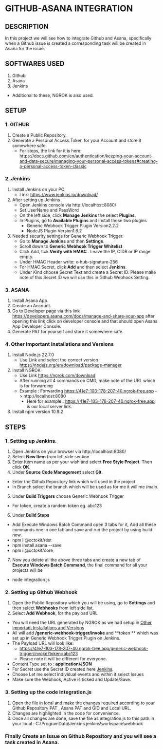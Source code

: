 # GITHUB-ASANA INTEGRATION
## DESCRIPTION
In this project we will see how to integrate Github and Asana, specifically when a Github issue is created a corresponding task will be created in Asana for the issue.

## SOFTWARES USED
1. Github
2. Asana
3. Jenkins
- Additional to these, NGROK is also used.

## SETUP
### 1. GITHUB
1. Create a Public Repository.
2. Generate a Personal Access Token for your Account and store it somewhere safe.
   - For steps, the link for it is here: https://docs.github.com/en/authentication/keeping-your-account-and-data-secure/managing-your-personal-access-tokens#creating-a-personal-access-token-classic
### 2. Jenkins
1. Install Jenkins on your PC.
   - Link: https://www.jenkins.io/download/
2. After setting up Jenkins
   - Open Jenkins console via http://localhost:8080/
   - Set UserName and PassWord
   - On the left side, click **Manage Jenkins** the select **Plugins**.
   - In Plugins, go to **Available Plugins** and install these two plugins
     - Generic Webhook Trigger Plugin Version2.2.2
     - NodeJS Plugin Version1.6.2
3. Needed security settings for Generic Webhook Trigger.
   - Go to **Manage Jenkins** and then **Settings**.
   - Scroll down to **Generic Webhook Trigger Whitelist**
   - Click Add, tick **Verify with HMAC** . Leave the IP, CIDR or IP range empty.
   - Under HMAC Header write: x-hub-signature-256
   - For HMAC Secret, click **Add** and then select **Jenkins**.
   - Under Kind choose Secret Text and create a Secret ID. Please make note of this Secret ID we will use this in Github Webhook Setting.
### 3. ASANA
1. Install Asana App.
2. Create an Account.
3. Go to Developer page via this link https://developers.asana.com/docs/manage-and-share-your-app after opening this link click on developer console and that should open Asana App Developer Console.
4. Generate PAT for yourself and store it somewhere safe.
### 4. Other Important Installations and Versions
1. Install Node.js 22.7.0
   - Use Link and select the correct version : https://nodejs.org/en/download/package-manager
2. Install NGROK
   - Use Link https://ngrok.com/download
   - After running all 4 commands on CMD, make note of the URL which is for forwarding
   - Example : Forwarding                    https://41e7-103-178-207-40.ngrok-free.app -> http://localhost:8080
     - Here for example : https://41e7-103-178-207-40.ngrok-free.app is our local server link.
3. Install npm version 10.8.2
   
## STEPS
### 1. Setting up Jenkins.
1. Open Jenkins on your browser via http://localhost:8080/
2. Select **New Item** from left side section
3. Enter Item name as per your wish and select **Free Style Project**. Then click **OK**.
4. Under **Source Code Management** select **Git**.
  - Enter the Github Repository link which will used in the project.
  - In Branch select the branch which will be used as for me it will me /main.
5. Under **Build Triggers** choose Generic Webhook Trigger
  - For token, create a random token eg. abc123
6. Under **Build Steps**
  - Add Execute Windows Batch Command open 3 tabs for it, Add all these commands one in one tab and save and run the project by using build now.
  - npm i @octokit/rest
  - npm install asana --save
  - npm i @octokit/core
7. Now you delete all the above three tabs and create a new tab of **Execute Windows Batch Command**, the final command for all your projects will be
  - node integration.js
### 2. Setting up Github Webhook
1. Open the Public Repository which you will be using, go to **Settings** and then select **Webhooks** from left side list.
2. Select **Add Webhook**, for the payload URL
 - You will need the URL generated by NGROK as we had setup in [Other Important Installations and Versions](#4-other-important-installations-and-versions)
 - All will add **/generic-webhook-trigger/invoke** and **token ** which was set up in Generic Webhook Trigger Plugin on Jenkins.
 - The Payload URL will look like:
     - https://41e7-103-178-207-40.ngrok-free.app/generic-webhook-trigger/invoke?token=abc123
     - Please note it will be different for everyone.
 - Content Type set to : **application/JSON**
 - For Secret use the Secret ID created here [Jenkins](#2-jenkins).
 - Choose Let me select individual events and within it select Issues
 - Make sure the Webhook, Active is ticked and Update/Save.
### 3. Setting up the code integration.js
1. Open the file in local and make the changes required according to your Github Repository PAT , Asana PAT and GID and Local URL.
2. Changes are highlighted in the code for convenience.
3. Once all changes are done, save the file as integration.js to this path in your local :  C:\ProgramData\Jenkins\.jenkins\workspace\webhook

### Finally Create an Issue on Github Repository and you will see a task created in Asana.
